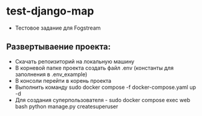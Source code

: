 # test-django-map
* Тестовое задание для Fogstream
## Развертываение проекта:
* Скачать репоизиторий на локальную машину
* В корневой папке проекта создать файл .env (константы для заполнения в .env_example)
* В консоли перейти в корень проекта
* Выполнить команду sudo docker compose -f docker-compose.yaml up -d
* Для создания суперпользователя - sudo docker compose exec web bash python manage.py createsuperuser
